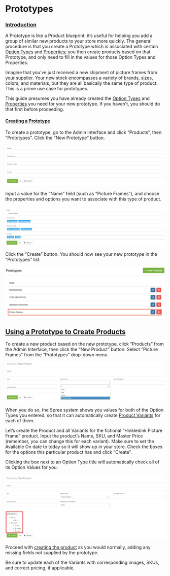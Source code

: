 # Prototypes

### [Introduction](prototypes.md#introduction) <a id="introduction"></a>

A Prototype is like a Product blueprint; it’s useful for helping you add a group of similar new products to your store more quickly. The general procedure is that you create a Prototype which is associated with certain [Option Types](product-options.md) and [Properties](product-properties.md); you then create products based on that Prototype, and only need to fill in the values for those Option Types and Properties.

Imagine that you’ve just received a new shipment of picture frames from your supplier. Your new stock encompasses a variety of brands, sizes, colors, and materials, but they are all basically the same type of product. This is a prime use case for prototypes.

This guide presumes you have already created the [Option Types](product-options.md) and [Properties](product-properties.md) you need for your new prototype. If you haven’t, you should do that first before proceeding.

#### [Creating a Prototype](prototypes.md#creating-a-prototype) <a id="creating-a-prototype"></a>

To create a prototype, go to the Admin Interface and click “Products”, then “Prototypes”. Click the “New Prototype” button.

![New Prototype Form](../.gitbook/assets/image%20%2897%29.png)

Input a value for the “Name” field \(such as “Picture Frames”\), and choose the properties and options you want to associate with this type of product.

![Filled-In Prototype Form](../.gitbook/assets/image%20%2879%29.png)

Click the “Create” button. You should now see your new prototype in the “Prototypes” list.

![Prototypes List](../.gitbook/assets/image%20%2882%29.png)

## [Using a Prototype to Create Products](prototypes.md#using-a-prototype-to-create-products) <a id="using-a-prototype-to-create-products"></a>

To create a new product based on the new prototype, click “Products” from the Admin Interface, then click the “New Product” button. Select “Picture Frames” from the “Prototypes” drop-down menu.

![Product From Prototype](../.gitbook/assets/image%20%28102%29.png)

When you do so, the Spree system shows you values for both of the Option Types you entered, so that it can automatically create [Product Variants](creating-a-new-product.md#understanding-variants) for each of them.

Let’s create the Product and all Variants for the fictional “Hinkledink Picture Frame” product. Input the product’s Name, SKU, and Master Price \(remember, you can change this for each variant\). Make sure to set the Available On date to today so it will show up in your store. Check the boxes for the options this particular product has and click “Create”.

Clicking the box next to an Option Type title will automatically check all of its Option Values for you.

![Prototype Option Types](../.gitbook/assets/image%20%2878%29.png)

Proceed with [creating the product](creating-a-new-product.md) as you would normally, adding any missing fields not supplied by the prototype.

Be sure to update each of the Variants with corresponding images, SKUs, and correct pricing, if applicable.[  
](https://github.com/spree/spree/edit/master/guides/src/content/user/products/product_prototypes.md)


